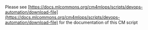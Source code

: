 Please see [https://docs.mlcommons.org/cm4mlops/scripts/devops-automation/download-file](https://docs.mlcommons.org/cm4mlops/scripts/devops-automation/download-file) for the documentation of this CM script
